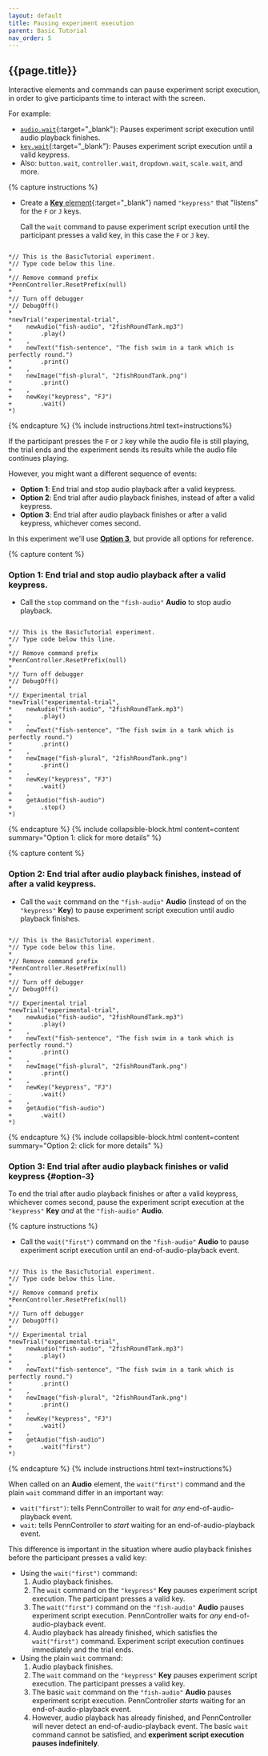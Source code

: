 ```yaml
---
layout: default
title: Pausing experiment execution
parent: Basic Tutorial
nav_order: 5
---
```


## {{page.title}}

Interactive elements and commands can pause experiment script execution, in order to give participants time to interact with the screen.

For example:

+ [`audio.wait`]({{site.baseurl}}/docs/action-commands/audio-wait){:target="_blank"}: Pauses experiment script execution until audio playback finishes.
+ [`key.wait`]({{site.baseurl}}/docs/action-commands/key-wait){:target="_blank"}: Pauses experiment script execution until a valid keypress.
+ Also: `button.wait`, `controller.wait`, `dropdown.wait`, `scale.wait`, and more.

{% capture instructions %}
+ Create a [**Key** element]({{site.baseurl}}/docs/elements/key){:target="_blank"} named `"keypress"` that "listens" for the `F` or `J` keys.
  
  Call the `wait` command to pause experiment script execution until the participant presses a valid key, in this case the `F` or `J` key.

<pre><code class="language-diff-javascript diff-highlight"> 
*// This is the BasicTutorial experiment.
*// Type code below this line.
*
*// Remove command prefix
*PennController.ResetPrefix(null)
*
*// Turn off debugger
*// DebugOff()
*
*newTrial("experimental-trial",
*    newAudio("fish-audio", "2fishRoundTank.mp3")
*        .play()
*    ,
*    newText("fish-sentence", "The fish swim in a tank which is perfectly round.")
*        .print()
*    ,
*    newImage("fish-plural", "2fishRoundTank.png")    
*        .print()
+    ,
+    newKey("keypress", "FJ")
+        .wait()
*)
</code></pre>
{% endcapture %}
{% include instructions.html text=instructions%}

If the participant presses the `F` or `J` key while the audio file is still playing, the trial ends and the experiment sends its results while the audio file continues playing. 

However, you might want a different sequence of events:

+ **Option 1**: End trial and stop audio playback after a valid keypress.
+ **Option 2**: End trial after audio playback finishes, instead of after a valid keypress.
+ **Option 3**: End trial after audio playback finishes or after a valid keypress, whichever comes second.

In this experiment we'll use [**Option 3**](#option-3), but provide all options for reference.

<div class="dotted-grey-dk-000 px-4 pt-3" markdown="1">
{% capture content %}

### Option 1: End trial and stop audio playback after a valid keypress.

+ Call the `stop` command on the `"fish-audio"` **Audio** to stop audio playback.

<pre><code class="language-diff-javascript diff-highlight"> 
*// This is the BasicTutorial experiment.
*// Type code below this line.
*
*// Remove command prefix
*PennController.ResetPrefix(null)
*
*// Turn off debugger
*// DebugOff()
*
*// Experimental trial
*newTrial("experimental-trial",
*    newAudio("fish-audio", "2fishRoundTank.mp3")
*        .play()
*    ,
*    newText("fish-sentence", "The fish swim in a tank which is perfectly round.")
*        .print()
*    ,
*    newImage("fish-plural", "2fishRoundTank.png")    
*        .print()
*    ,
*    newKey("keypress", "FJ")
*        .wait()
+    ,
+    getAudio("fish-audio")
+        .stop()
*)
</code></pre>
{% endcapture %}
{% include collapsible-block.html content=content summary="Option 1: click for more details" %}

{% capture content %}

### Option 2: End trial after audio playback finishes, instead of after a valid keypress.

+ Call the `wait` command on the `"fish-audio"` **Audio** (instead of on the `"keypress"` **Key**) to pause experiment script execution until audio playback finishes.

<pre><code class="language-diff-javascript diff-highlight"> 
*// This is the BasicTutorial experiment.
*// Type code below this line.
*
*// Remove command prefix
*PennController.ResetPrefix(null)
*
*// Turn off debugger
*// DebugOff()
*
*// Experimental trial
*newTrial("experimental-trial",
*    newAudio("fish-audio", "2fishRoundTank.mp3")
*        .play()
*    ,
*    newText("fish-sentence", "The fish swim in a tank which is perfectly round.")
*        .print()
*    ,
*    newImage("fish-plural", "2fishRoundTank.png")    
*        .print()
*    ,
*    newKey("keypress", "FJ")
-        .wait()
+    ,
+    getAudio("fish-audio")
+        .wait()
*)
</code></pre>
{% endcapture %}
{% include collapsible-block.html content=content summary="Option 2: click for more details" %}
</div>

### Option 3: End trial after audio playback finishes or valid keypress {#option-3}

To end the trial after audio playback finishes or after a valid keypress, whichever comes second, pause the experiment script execution at the `"keypress"` **Key** *and* at the `"fish-audio"` **Audio**.

{% capture instructions %}
+ Call the `wait("first")` command on the `"fish-audio"` **Audio** to pause experiment script execution until an end-of-audio-playback event.

<pre><code class="language-diff-javascript diff-highlight"> 
*// This is the BasicTutorial experiment.
*// Type code below this line.
*
*// Remove command prefix
*PennController.ResetPrefix(null)
*
*// Turn off debugger
*// DebugOff()
*
*// Experimental trial
*newTrial("experimental-trial",
*    newAudio("fish-audio", "2fishRoundTank.mp3")
*        .play()
*    ,
*    newText("fish-sentence", "The fish swim in a tank which is perfectly round.")
*        .print()
*    ,
*    newImage("fish-plural", "2fishRoundTank.png")    
*        .print()
*    ,
*    newKey("keypress", "FJ")
*        .wait()
+    ,
+    getAudio("fish-audio")
+        .wait("first")
*)
</code></pre>
{% endcapture %}
{% include instructions.html text=instructions%}

When called on an **Audio** element, the `wait("first")` command and the plain `wait` command differ in an important way:

+ `wait("first")`: tells PennController to wait for *any* end-of-audio-playback event.
+ `wait`: tells PennController to *start* waiting for an end-of-audio-playback event.

This difference is important in the situation where audio playback finishes before the participant presses a valid key:

+ Using the `wait("first")` command:
  1. Audio playback finishes.
  2. The `wait` command on the `"keypress"` **Key** pauses experiment script execution. The participant presses a valid key.
  3. The `wait("first")` command on the `"fish-audio"` **Audio** pauses experiment script execution. PennController waits for *any* end-of-audio-playback event.
  4. Audio playback has already finished, which satisfies the `wait("first")` command. Experiment script execution continues immediately and the trial ends.
+ Using the plain `wait` command:
  1. Audio playback finishes.
  2. The `wait` command on the `"keypress"` **Key** pauses experiment script execution. The participant presses a valid key.
  2. The basic `wait` command on the `"fish-audio"` **Audio** pauses experiment script execution. PennController *starts* waiting for an end-of-audio-playback event.
  3. However, audio playback has already finished, and PennController will never detect an end-of-audio-playback event. The basic `wait` command cannot be satisfied, and **experiment script execution pauses indefinitely**.
  